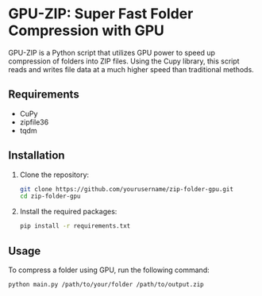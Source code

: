# GPU-ZIP: Super Fast Folder Compression with GPU

GPU-ZIP is a Python script that utilizes GPU power to speed up compression of folders into ZIP files. Using the Cupy library, this script reads and writes file data at a much higher speed than traditional methods.

## Requirements
- CuPy
- zipfile36
- tqdm

## Installation

1. Clone the repository:

    ```bash
    git clone https://github.com/yourusername/zip-folder-gpu.git
    cd zip-folder-gpu
    ```

2. Install the required packages:

    ```bash
    pip install -r requirements.txt
    ```

## Usage

To compress a folder using GPU, run the following command:

```bash
python main.py /path/to/your/folder /path/to/output.zip
```
